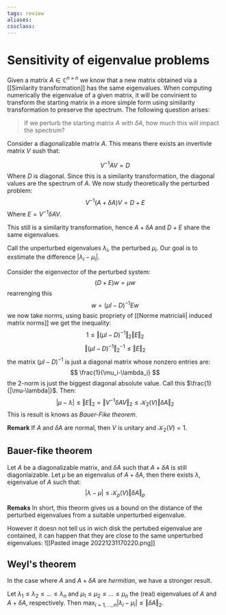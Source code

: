 ```yaml
---
tags: review
aliases:
cssclass:
---
```

 
# Sensitivity of eigenvalue problems

Given a matrix $A \in \mathbb{C}^{n\times n}$ we know that a new matrix obtained via a [[Similarity transformation]] has the same eigenvalues. When computing numerically the eigenvalue of a given matrix, it will be convinient to transform the starting matrix in a more simple form using similarity transformation to preserve the spectrum. 
The following question arises:

> If we perturb the starting matrix $A$ with $\delta A$, how much this will impact the spectrum?

Consider a diagonalizable matrix $A$. This means there exists an invertivle matrix $V$ sush that:

$$
V^{-1}AV = D
$$
Where $D$ is diagonal. Since this is a similarity transformation, the diagonal values are the spectrum of $A$.
We now study theoretically the perturbed problem:
$$
V^{-1} (A+\delta A)V = D + E
$$
Where $E = V^{-1}\delta A V$. 

This still is a similarity transformation, hence $A+\delta A$ and $D+E$ share the same eigenvalues.

Call the unperturbed eigenvalues $\lambda_i$, the perturbed $\mu_i$. Our goal is to exstimate the difference $|\lambda_i-\mu_i|$.

Consider the eigenvector of the perturbed system:
$$
(D+E)w = \mu w
$$
rearrenging this 
$$
w = (\mu I - D)^{-1}Ew
$$
we now take norms, using basic propriety of [[Norme matriciali| induced matrix norms]] we get the inequality:
$$
1 \leq\Vert (\mu I - D)^{-1}\Vert_2 \Vert E \Vert_2
$$
$$
\Vert (\mu I - D)^{-1} \Vert_2^{-1} \leq \Vert E \Vert_2
$$
the matrix $(\mu I - D)^{-1}$ is just a diagonal matrix whose nonzero entries are:
$$
\frac{1}{\mu_i-\lambda_i}
$$
the 2-norm is just the biggest diagonal absolute value. Call this $\frac{1}{|\mu-\lambda|}$. Then:
$$
|\mu- \lambda| \leq \Vert E \Vert_2 = \Vert V^{-1}\delta A V \Vert_2 \leq \mathcal{K}_2(V) \Vert \delta A \Vert_2
$$
This is result is knows as _Bauer-Fike theorem_.

**Remark** If $A$ and $\delta A$ are normal, then $V$ is unitary and $\mathcal{K}_2(V)=1$.

## Bauer-fike theorem
Let $A$ be a diagonalizable matrix, and $\delta A$ such that $A+\delta A$ is still diagonlaizable. 
Let $\mu$ be an eigenvalus of $A+\delta A$, then there exists $\lambda$, eigenvalue of $A$ such that:
$$
|\lambda - \mu| \leq \mathcal{K}_p(V) \Vert \delta A \Vert_p
$$


**Remaks** In short, this theorm gives us a bound on the distance of the perturbed eigenvalues from a suitable unperturbed eigenvalue. 

However it doesn not tell us in wich disk the pertubed eigenvalue are contained, it can happen that they are close to the same unperturbed eigenvalues:
![[Pasted image 20221231170220.png]]

## Weyl's theorem

In the case where $A$ and $A+\delta A$ are _hermitian_, we have a stronger result.

Let $\lambda_1 \leq \lambda_2 \leq \dots \leq \lambda_n$ and $\mu_1 \leq \mu_2 \leq \dots \leq \mu_n$ the (real) eigenvalues of $A$ and $A + \delta A$, respectively. Then $\max_{i=1,\dots,n} |\lambda_i-\mu_i| \leq \Vert \delta A \Vert_2$.



